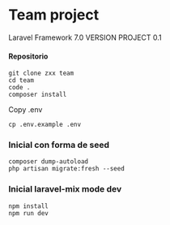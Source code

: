 # Team project

Laravel Framework 7.0
VERSION PROJECT 0.1

#### Repositorio
```shell
git clone zxx team
cd team
code .
composer install
```

Copy .env
```shell
cp .env.example .env
```

### Inicial con forma de seed
```shell
composer dump-autoload
php artisan migrate:fresh --seed
```

### Inicial laravel-mix mode dev
```shell
npm install
npm run dev
```


<!-- #### Inicial laravel-mix mode produccion
```shell
npm install
npm run prod
``` -->

<!-- Initial
```shell
php artisan migrate:refresh
composer dump-autoload
php artisan db:seed
``` -->


<!-- 

#### Translate
add to lang -> t.php
```shell
trans('t.message.success.create')
``` -->

<!-- Tamaños https://laravel.com/docs/4.2/schema -->
<!-- https://stackoverflow.com/questions/2023481/mysql-large-varchar-vs-text -->